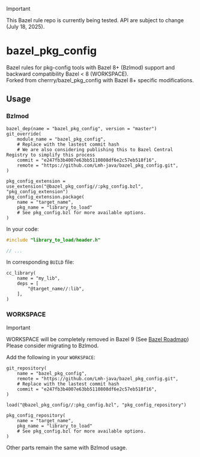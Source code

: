 > [!IMPORTANT]  
> This Bazel rule repo is currently being tested. API are subject to change (July 18, 2025).

# bazel_pkg_config

Bazel rules for pkg-config tools with Bazel 8+ (Bzlmod) support and backward compatibility Bazel < 8 (WORKSPACE).  
Forked from cherrry/bazel_pkg_config with Bazel 8+ specific modifications.

## Usage

### Bzlmod
```bzl
bazel_dep(name = "bazel_pkg_config", version = "master")
git_override(
    module_name = "bazel_pkg_config",
    # Replace with the lastest commit hash
    # We are also considering publishing this to Bazel Central Registry to simplify this process
    commit = "e247fb3b4007e63bb5110808df6e2c57eb518f16",
    remote = "https://github.com/Lmh-java/bazel_pkg_config.git",
)

pkg_config_extension = use_extension("@bazel_pkg_config//:pkg_config.bzl", "pkg_config_extension")
pkg_config_extension.package(
    name = "target_name",
    pkg_name = "library_to_load"
    # See pkg_config.bzl for more available options.
)
```

In your code:

```cc
#include "library_to_load/header.h"

// ...
```

In corresponding `BUILD` file:

```bzl
cc_library(
    name = "my_lib",
    deps = [
        "@target_name//:lib",
    ],
)
```

### WORKSPACE
> [!IMPORTANT]  
> WORKSPACE will be completely removed in Bazel 9 (See [Bazel Roadmap](https://bazel.build/about/roadmap#full_transition_to_bzlmod))
> Please consider migrating to Bzlmod.

Add the following in your `WORKSPACE`:

```bzl
git_repository(
    name = "bazel_pkg_config",
    remote = "https://github.com/Lmh-java/bazel_pkg_config.git",
    # Replace with the lastest commit hash
    commit = "e247fb3b4007e63bb5110808df6e2c57eb518f16",
)

load("@bazel_pkg_config//:pkg_config.bzl", "pkg_config_repository")

pkg_config_repository(
    name = "target_name",
    pkg_name = "library_to_load"
    # See pkg_config.bzl for more available options.
)
```

Other parts remain the same with Bzlmod usage.
